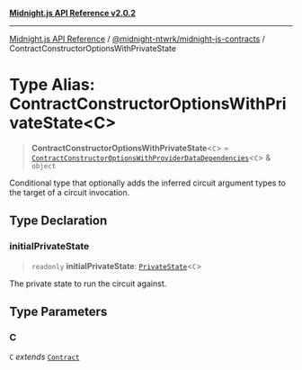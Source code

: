 [**Midnight.js API Reference v2.0.2**](../../../README.md)

***

[Midnight.js API Reference](../../../packages.md) / [@midnight-ntwrk/midnight-js-contracts](../README.md) / ContractConstructorOptionsWithPrivateState

# Type Alias: ContractConstructorOptionsWithPrivateState\<C\>

> **ContractConstructorOptionsWithPrivateState**\<`C`\> = [`ContractConstructorOptionsWithProviderDataDependencies`](ContractConstructorOptionsWithProviderDataDependencies.md)\<`C`\> & `object`

Conditional type that optionally adds the inferred circuit argument types to
the target of a circuit invocation.

## Type Declaration

### initialPrivateState

> `readonly` **initialPrivateState**: [`PrivateState`](../../midnight-js-types/type-aliases/PrivateState.md)\<`C`\>

The private state to run the circuit against.

## Type Parameters

### C

`C` *extends* [`Contract`](../../midnight-js-types/interfaces/Contract.md)
